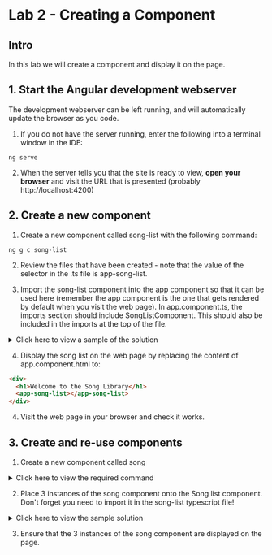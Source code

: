 # Lab 2 - Creating a Component

## Intro

In this lab we will create a component and display it on the page.

## 1. Start the Angular development webserver

The development webserver can be left running, and will automatically update the browser as you code. 

1. If you do not have the server running, enter the following into a terminal window in the IDE:

```
ng serve
```

2. When the server tells you that the site is ready to view, **open your browser** and visit the URL that is presented (probably http://localhost:4200)

## 2. Create a new component

1. Create a new component called song-list with the following command:

```
ng g c song-list
```

2. Review the files that have been created - note that the value of the selector in the .ts file is app-song-list.

3. Import the song-list component into the app component so that it can be used here (remember the app component is the one that gets rendered by default when you visit the web page). In app.component.ts, the imports section should include SongListComponent. This should also be included in the imports at the top of the file.

<details>
<summary>
Click here to view a sample of the solution
</summary>

**app.component.ts**
```typescript
import { Component } from '@angular/core';
import { RouterOutlet } from '@angular/router';
import { SongListComponent } from './song-list/song-list.component';

@Component({
  selector: 'app-root',
  standalone: true,
  imports: [RouterOutlet, SongListComponent],
  templateUrl: './app.component.html',
  styleUrl: './app.component.css'
})
export class AppComponent {
    ...
```
</details>

4. Display the song list on the web page by replacing the content of app.component.html to:

```html
<div>
  <h1>Welcome to the Song Library</h1>
  <app-song-list></app-song-list>
</div>
```

4. Visit the web page in your browser and check it works.


## 3. Create and re-use components

1. Create a new component called song

<details>
<summary>
Click here to view the required command
</summary>

```
ng g c song
```
</details>


2. Place 3 instances of the song component onto the Song list component. Don't forget you need to import it in the song-list typescript file!

<details>
<summary>
Click here to view the sample solution
</summary>

**song-list-component.html**
```html
<p>song-list works!</p>

<app-song></app-song>
<app-song></app-song>
<app-song></app-song>
```

**song-list.component.ts**
```typescript
import { Component } from '@angular/core';
import { SongComponent } from '../song/song.component';

@Component({
  selector: 'app-song-list',
  standalone: true,
  imports: [SongComponent],
  templateUrl: './song-list.component.html',
  styleUrl: './song-list.component.css'
})
export class SongListComponent {

}
```
</details>

3. Ensure that the 3 instances of the song component are displayed on the page. 
